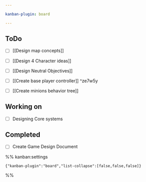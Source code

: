 ```yaml
---

kanban-plugin: board

---
```


## ToDo

- [ ] [[Design map concepts]]
- [ ] [[Design 4 Character ideas]]
- [ ] [[Design Neutral Objectives]]
- [ ] [[Create base player controller]] ^ze7w5y
- [ ] [[Create minions behavior tree]]


## Working on

- [ ] Designing Core systems


## Completed

- [ ] Create Game Design Document




%% kanban:settings
```
{"kanban-plugin":"board","list-collapse":[false,false,false]}
```
%%